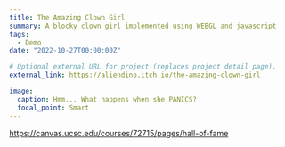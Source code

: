 ```yaml
---
title: The Amazing Clown Girl
summary: A blocky clown girl implemented using WEBGL and javascript
tags:
  - Demo
date: "2022-10-27T00:00:00Z"

# Optional external URL for project (replaces project detail page).
external_link: https://aliendino.itch.io/the-amazing-clown-girl

image:
  caption: Hmm... What happens when she PANICS?
  focal_point: Smart
---
```


https://canvas.ucsc.edu/courses/72715/pages/hall-of-fame
